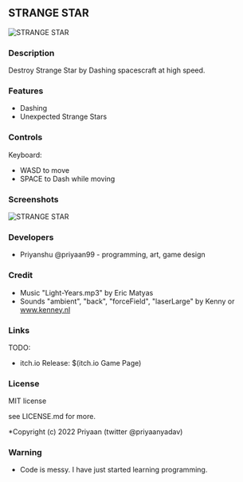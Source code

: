 ## STRANGE STAR

![STRANGE STAR](screenshots/screenshot000.png "STRANGE STAR")

### Description

Destroy Strange Star by Dashing spacescraft at high speed.

### Features

 - Dashing 
 - Unexpected Strange Stars

### Controls

Keyboard:
 - WASD to move
 - SPACE to Dash while moving

### Screenshots

![STRANGE STAR](screenshots/gameplay.gif "STRANGE STAR")

### Developers

 - Priyanshu @priyaan99 - programming, art, game design 

### Credit

 - Music "Light-Years.mp3" by Eric Matyas
 - Sounds "ambient", "back", "forceField", "laserLarge" 
by Kenny or www.kenney.nl

### Links

TODO:
 - itch.io Release: $(itch.io Game Page)

### License

MIT license

see LICENSE.md for more.

*Copyright (c) 2022 Priyaan (twitter @priyaanyadav)

### Warning 
 - Code is messy. I have just started learning programming.

